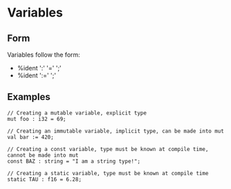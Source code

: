 # Variables

## Form

Variables follow the form:

 - <PROTECTION> %ident ':' <EXPR> '=' <EXPR> ';'
 - <PROTECTION> %ident      ':='      <EXPR> ';'

## Examples

```
// Creating a mutable variable, explicit type
mut foo : i32 = 69;

// Creating an immutable variable, implicit type, can be made into mut
val bar := 420;

// Creating a const variable, type must be known at compile time, cannot be made into mut
const BAZ : string = "I am a string type!";

// Creating a static variable, type must be known at compile time
static TAU : f16 = 6.28;
```
